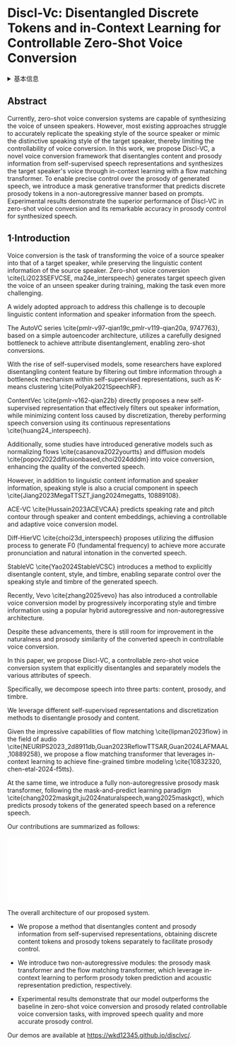 # Discl-Vc: Disentangled Discrete Tokens and in-Context Learning for Controllable Zero-Shot Voice Conversion

<details>
<summary>基本信息</summary>

- 标题: "Discl-Vc: Disentangled Discrete Tokens and in-Context Learning for Controllable Zero-Shot Voice Conversion."
- 作者:
  - 01 Kaidi Wang
  - 02 Wenhao Guan
  - 03 Ziyue Jiang
  - 04 Hukai Huang
  - 05 Peijie Chen
  - 06 Weijie Wu
  - 07 Qingyang Hong
  - 08 Lin Li
- 链接:
  - [ArXiv](https://arxiv.org/abs/2505.24291v1)
  - [Publication]()
  - [Github]()
  - [Demo]()
- 文件:
  - [ArXiv:2505.24291v1](D:\Speech\Sapphire-TTS-Collection\Models\-VC\_PDF\2025.05.30_2505.24291v1_Discl-Vc__Disentangled_Discrete_Tokens_and_in-Context_Learning_for_Controllable_Zero-Shot_Voice_Conversion.pdf)
  - [Publication] #TODO

</details>

## Abstract

Currently, zero-shot voice conversion systems are capable of synthesizing the voice of unseen speakers.
However, most existing approaches struggle to accurately replicate the speaking style of the source speaker or mimic the distinctive speaking style of the target speaker, thereby limiting the controllability of voice conversion.
In this work, we propose Discl-VC, a novel voice conversion framework that disentangles content and prosody information from self-supervised speech representations and synthesizes the target speaker's voice through in-context learning with a flow matching transformer.
To enable precise control over the prosody of generated speech, we introduce a mask generative transformer that predicts discrete prosody tokens in a non-autoregressive manner based on prompts.
Experimental results demonstrate the superior performance of Discl-VC in zero-shot voice conversion and its remarkable accuracy in prosody control for synthesized speech.

## 1·Introduction

Voice conversion is the task of transforming the voice of a source speaker into that of a target speaker, while preserving the linguistic content information of the source speaker. 
Zero-shot voice conversion \cite{Li2023SEFVCSE, ma24e_interspeech} generates target speech given the voice of an unseen speaker during training, making the task even more challenging.

A widely adopted approach to address this challenge is to decouple linguistic content information and speaker information from the speech.

The AutoVC series \cite{pmlr-v97-qian19c,pmlr-v119-qian20a, 9747763}, based on a simple autoencoder architecture, utilizes a carefully designed bottleneck to achieve attribute disentanglement, enabling zero-shot conversions.

With the rise of self-supervised models, some researchers have explored disentangling content feature by filtering out timbre information through a bottleneck mechanism within self-supervised representations, such as K-means clustering \cite{Polyak2021SpeechRF}.

ContentVec \cite{pmlr-v162-qian22b} directly proposes a new self-supervised representation that effectively filters out speaker information, while minimizing content loss caused by discretization, thereby performing speech conversion using its continuous representations \cite{huang24_interspeech}.

Additionally, some studies have introduced generative models such as normalizing flows \cite{casanova2022yourtts} and diffusion models \cite{popov2022diffusionbased,choi2024dddm} into voice conversion, enhancing the quality of the converted speech.

However, in addition to linguistic content information and speaker information, speaking style is also a crucial component in speech \cite{Jiang2023MegaTTSZT,jiang2024megatts, 10889108}.

ACE-VC \cite{Hussain2023ACEVCAA} predicts speaking rate and pitch contour through speaker and content embeddings, achieving a controllable and adaptive voice conversion model.

Diff-HierVC \cite{choi23d_interspeech} proposes utilizing the diffusion process to generate F0 (fundamental frequency) to achieve more accurate pronunciation and natural intonation in the converted speech.

StableVC \cite{Yao2024StableVCSC} introduces a method to explicitly disentangle content, style, and timbre, enabling separate control over the speaking style and timbre of the generated speech.

Recently, Vevo \cite{zhang2025vevo} has also introduced a controllable voice conversion model by progressively incorporating style and timbre information using a popular hybrid autoregressive and non-autoregressive architecture.

Despite these advancements, there is still room for improvement in the naturalness and prosody similarity of the converted speech in controllable voice conversion.

In this paper, we propose Discl-VC, a controllable zero-shot voice conversion system that explicitly disentangles and separately models the various attributes of speech.

Specifically, we decompose speech into three parts: content, prosody, and timbre.

We leverage different self-supervised representations and discretization methods to disentangle prosody and content.

Given the impressive capabilities of flow matching \cite{lipman2023flow} in the field of audio \cite{NEURIPS2023_2d8911db,Guan2023ReflowTTSAR,Guan2024LAFMAAL,10889258}, we propose a flow matching transformer that leverages in-context learning to achieve fine-grained timbre modeling \cite{10832320, chen-etal-2024-f5tts}.

At the same time, we introduce a fully non-autoregressive prosody mask transformer, following the mask-and-predict learning paradigm \cite{chang2022maskgit,ju2024naturalspeech,wang2025maskgct}, which predicts prosody tokens of the generated speech based on a reference speech.

Our contributions are summarized as follows:

![](new_discl-vc.pdf)

<a id="fig:discl-vc">The overall architecture of our proposed system.</a>

-  We propose a method that disentangles content and prosody information from self-supervised representations, obtaining discrete content tokens and prosody tokens separately to facilitate prosody control.

-  We introduce two non-autoregressive modules: the prosody mask transformer and the flow matching transformer, which leverage in-context learning to perform prosody token prediction and acoustic representation prediction, respectively.

-  Experimental results demonstrate that our model outperforms the baseline in zero-shot voice conversion and prosody related controllable voice conversion tasks, with improved speech quality and more accurate prosody control.

Our demos are available at https://wkd12345.github.io/disclvc/.
